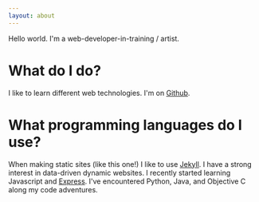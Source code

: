 ```yaml
---
layout: about
---
```


Hello world. I'm a web-developer-in-training / artist.

# What do I do?
I like to learn different web technologies. I'm on [Github](https://github.com/adriandgr).

# What programming languages do I use?
When making static sites (like this one!) I like to use [Jekyll](https://jekyllrb.com/). I have a strong interest in data-driven dynamic websites. I recently started learning Javascript and [Express](https://expressjs.com/). I've encountered Python, Java, and Objective C along my code adventures.